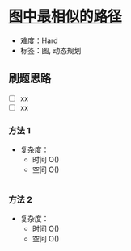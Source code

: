 # [图中最相似的路径](https://leetcode-cn.com/problems/the-most-similar-path-in-a-graph/)

- 难度：Hard
- 标签：图, 动态规划

## 刷题思路

- [ ] xx
- [ ] xx

### 方法 1

- 复杂度：
    - 时间 O()
    - 空间 O()

``` js

```

### 方法 2

- 复杂度：
    - 时间 O()
    - 空间 O()

``` js

```
